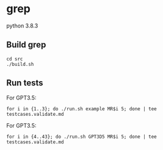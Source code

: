 # grep

python 3.8.3

## Build grep

```shell
cd src
./build.sh
```

## Run tests

For GPT3.5:

```shell
for i in {1..3}; do ./run.sh example MR$i 5; done | tee testcases.validate.md
```

For GPT3.5:

```shell
for i in {4..43}; do ./run.sh GPT3D5 MR$i 5; done | tee testcases.validate.md
```